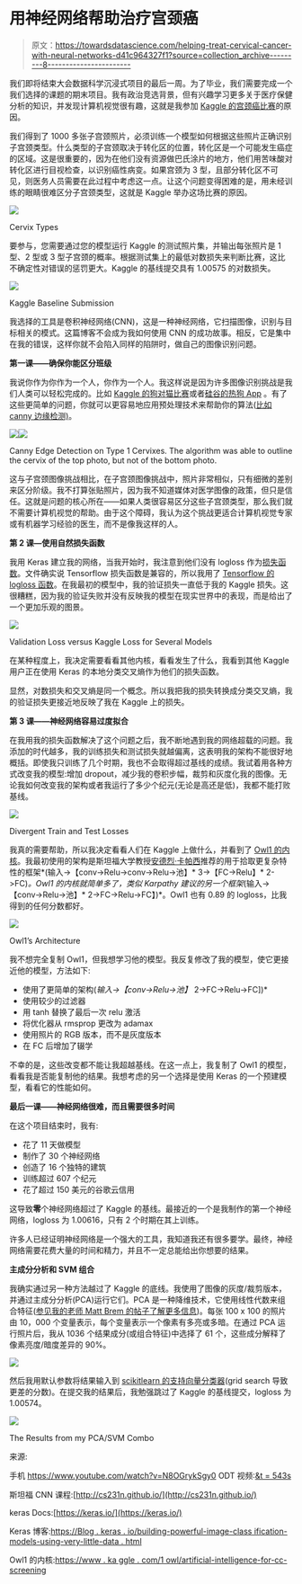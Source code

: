 # 用神经网络帮助治疗宫颈癌

> 原文：<https://towardsdatascience.com/helping-treat-cervical-cancer-with-neural-networks-d41c964327f1?source=collection_archive---------8----------------------->

我们即将结束大会数据科学沉浸式项目的最后一周。为了毕业，我们需要完成一个我们选择的课题的期末项目。我有政治竞选背景，但有兴趣学习更多关于医疗保健分析的知识，并发现计算机视觉很有趣，这就是我参加 [Kaggle 的宫颈癌比赛](https://www.kaggle.com/c/intel-mobileodt-cervical-cancer-screening)的原因。

我们得到了 1000 多张子宫颈照片，必须训练一个模型如何根据这些照片正确识别子宫颈类型。什么类型的子宫颈取决于转化区的位置，转化区是一个可能发生癌症的区域。这是很重要的，因为在他们没有资源做巴氏涂片的地方，他们用苦味酸对转化区进行目视检查，以识别癌性病变。如果宫颈为 3 型，且部分转化区不可见，则医务人员需要在此过程中考虑这一点。让这个问题变得困难的是，用未经训练的眼睛很难区分子宫颈类型，这就是 Kaggle 举办这场比赛的原因。

![](img/71162e0ca2ed31246c4bf8933e77a328.png)

Cervix Types

要参与，您需要通过您的模型运行 Kaggle 的测试照片集，并输出每张照片是 1 型、2 型或 3 型子宫颈的概率。根据测试集上的最低对数损失来判断比赛，这比不确定性对错误的惩罚更大。Kaggle 的基线提交具有 1.00575 的对数损失。

![](img/76e487de6d17e2087262edcfe1a5dc32.png)

Kaggle Baseline Submission

我选择的工具是卷积神经网络(CNN)，这是一种神经网络，它扫描图像，识别与目标相关的模式。这篇博客不会成为我如何使用 CNN 的成功故事。相反，它是集中在我的错误，这样你就不会陷入同样的陷阱时，做自己的图像识别问题。

**第一课——确保你能区分班级**

我说你作为你作为一个人，你作为一个人。我这样说是因为许多图像识别挑战是我们人类可以轻松完成的。比如 [Kaggle 的狗对猫比赛](https://www.kaggle.com/c/dogs-vs-cats-redux-kernels-edition)或者[硅谷的热狗 App](https://www.youtube.com/watch?v=ACmydtFDTGs) 。有了这些更简单的问题，你就可以更容易地应用预处理技术来帮助你的算法([比如 canny 边缘检测)](https://medium.com/towards-data-science/m2m-day-185-my-attempt-to-intuitively-explain-how-this-self-driving-car-algorithm-works-7422eb2b135e)。

![](img/fdc21fd8acbff56124f9074b56f952f9.png)![](img/b48413531dd30fdf5918c14e320e0235.png)

Canny Edge Detection on Type 1 Cervixes. The algorithm was able to outline the cervix of the top photo, but not of the bottom photo.

这与子宫颈图像挑战相比，在子宫颈图像挑战中，照片非常相似，只有细微的差别来区分阶级。我不打算张贴照片，因为我不知道媒体对医学图像的政策，但只是信任。这就是问题的核心所在——如果人类很容易区分这些子宫颈类型，那么我们就不需要计算机视觉的帮助。由于这个障碍，我认为这个挑战更适合计算机视觉专家或有机器学习经验的医生，而不是像我这样的人。

**第 2 课—使用自然损失函数**

我用 Keras 建立我的网络，当我开始时，我注意到他们没有 logloss 作为[损失函数](https://keras.io/losses/)。文件确实说 Tensorflow 损失函数是兼容的，所以我用了 [Tensorflow 的 logloss 函数](https://www.tensorflow.org/api_docs/python/tf/losses/log_loss)。在我最初的模型中，我的验证损失一直低于我的 Kaggle 损失。这很糟糕，因为我的验证失败并没有反映我的模型在现实世界中的表现，而是给出了一个更加乐观的图景。

![](img/d52c4184bdddfeb4c4b1240c4b5fe374.png)

Validation Loss versus Kaggle Loss for Several Models

在某种程度上，我决定需要看看其他内核，看看发生了什么，我看到其他 Kaggle 用户正在使用 Keras 的本地分类交叉熵作为他们的损失函数。

显然，对数损失和交叉熵是同一个概念。所以我把我的损失转换成分类交叉熵，我的验证损失更接近地反映了我在 Kaggle 上的损失。

**第 3 课——神经网络容易过度拟合**

在我用我的损失函数解决了这个问题之后，我不断地遇到我的网络超载的问题。我添加的时代越多，我的训练损失和测试损失就越偏离，这表明我的架构不能很好地概括。即使我只训练了几个时期，我也不会取得超过基线的成绩。我试着用各种方式改变我的模型:增加 dropout，减少我的卷积步幅，裁剪和灰度化我的图像。无论我如何改变我的架构或者我运行了多少个纪元(无论是高还是低)，我都不能打败基线。

![](img/f21751d78e94f35468c2eb129c5b04e7.png)

Divergent Train and Test Losses

我真的需要帮助，所以我决定看看人们在 Kaggle 上做什么，并看到了 [Owl1 的内核](https://www.kaggle.com/the1owl/artificial-intelligence-for-cc-screening/notebook)。我最初使用的架构是斯坦福大学教授[安德烈·卡帕西](http://cs231n.github.io/convolutional-networks/)推荐的用于拾取更复杂特性的框架*(输入->【conv->Relu->conv->Relu->池】* 3->【FC->Relu】* 2->FC)*。Owl1 的内核就简单多了，类似 Karpathy 建议的另一个框架*(输入->【conv->Relu->池】* 2->FC->Relu->FC】)*。Owl1 也有 0.89 的 logloss，比我得到的任何分数都好。

![](img/e60e2a1ba0d459e301d0789c50841315.png)

Owl1’s Architecture

我不想完全复制 Owl1，但我想学习他的模型。我反复修改了我的模型，使它更接近他的模型，方法如下:

*   使用了更简单的架构(*输入->【conv->Relu->池】* 2->FC->Relu->FC])*
*   使用较少的过滤器
*   用 tanh 替换了最后一次 relu 激活
*   将优化器从 rmsprop 更改为 adamax
*   使用照片的 RGB 版本，而不是灰度版本
*   在 FC 后增加了辍学

不幸的是，这些改变都不能让我超越基线。在这一点上，我复制了 Owl1 的模型，看看我是否能复制他的结果。我想考虑的另一个选择是使用 Keras 的一个预建模型，看看它的性能如何。

**最后一课——神经网络很难，而且需要很多时间**

在这个项目结束时，我有:

*   花了 11 天做模型
*   制作了 30 个神经网络
*   创造了 16 个独特的建筑
*   训练超过 607 个纪元
*   花了超过 150 美元的谷歌云信用

这导致**零**个神经网络超过了 Kaggle 的基线。最接近的一个是我制作的第一个神经网络，logloss 为 1.00616，只有 2 个时期在其上训练。

许多人已经证明神经网络是一个强大的工具，我知道我还有很多要学。最终，神经网络需要花费大量的时间和精力，并且不一定总能给出你想要的结果。

**主成分分析和 SVM 组合**

我确实通过另一种方法越过了 Kaggle 的底线。我使用了图像的灰度/裁剪版本，并通过主成分分析(PCA)运行它们。PCA 是一种降维技术，它使用线性代数来组合特征([参见我的老师 Matt Brem 的帖子了解更多信息](https://medium.com/towards-data-science/a-one-stop-shop-for-principal-component-analysis-5582fb7e0a9c))。每张 100 x 100 的照片由 10，000 个变量表示，每个变量表示一个像素有多亮或多暗。在通过 PCA 运行照片后，我从 1036 个结果成分(或组合特征)中选择了 61 个，这些成分解释了像素亮度/暗度差异的 90%。

![](img/8af0f419e63a9010103e55c954bc88b3.png)

然后我用默认参数将结果输入到 [scikitlearn 的支持向量分类器](http://scikit-learn.org/stable/modules/generated/sklearn.svm.SVC.html)(grid search 导致更差的分数)。在提交我的结果后，我勉强跳过了 Kaggle 的基线提交，logloss 为 1.00574。

![](img/45c97f9a08b9be1da1fdf510188e869b.png)

The Results from my PCA/SVM Combo

来源:

手机 https://www.youtube.com/watch?v=N8OGrykSgy0 ODT 视频:[&t = 543s](https://www.youtube.com/watch?v=N8OGrykSgy0&t=543s)

斯坦福 CNN 课程:[http://cs231n.github.io/](http://cs231n.github.io/)

keras Docs:[https://keras.io/](https://keras.io/)

Keras 博客:[https://Blog . keras . io/building-powerful-image-class ification-models-using-very-little-data . html](https://blog.keras.io/building-powerful-image-classification-models-using-very-little-data.html)

Owl1 的内核:[https://www . ka ggle . com/1 owl/artificial-intelligence-for-cc-screening](https://www.kaggle.com/the1owl/artificial-intelligence-for-cc-screening)